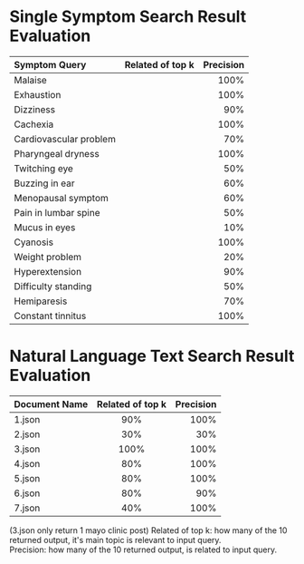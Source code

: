 # Single Symptom Search Result Evaluation

| Symptom Query | Related of top k | Precision |
| :---        |    :----:   |          ---: |
| Malaise | |100% |
| Exhaustion | |100% |
| Dizziness | |90% |
| Cachexia | |100% |
| Cardiovascular problem | |70%|
| Pharyngeal dryness | |100% |
| Twitching eye | |50% |
| Buzzing in ear | |60% |
| Menopausal symptom | |60% |
| Pain in lumbar spine | |50% |
| Mucus in eyes | |10% |
| Cyanosis | |100% |
| Weight problem | |20% |
| Hyperextension | |90% |
| Difficulty standing | |50% |
| Hemiparesis | |70% |
| Constant tinnitus | |100% |

# Natural Language Text Search Result Evaluation

| Document Name | Related of top k | Precision |
| :---        |    :----:   |          ---: |
| 1.json |90% |100% |
| 2.json |30% |30% |
| 3.json |100% |100% | 
| 4.json |80% |100% |
| 5.json |80% |100% |
| 6.json |80% |90% |
| 7.json |40% |100% |

(3.json only return 1 mayo clinic post)
Related of top k: how many of the 10 returned output, it's main topic is relevant to input query.<br>
Precision: how many of the 10 returned output, is related to input query.
